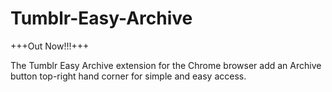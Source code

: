 Tumblr-Easy-Archive
===================
+++Out Now!!!+++

The Tumblr Easy Archive extension for the Chrome browser add an Archive button top-right hand corner for simple and easy access.
